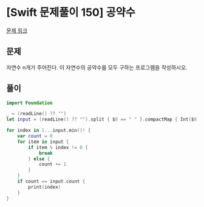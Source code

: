 # [Swift 문제풀이 150] 공약수 

[문제 링크](https://www.acmicpc.net/problem/5618)

## 문제

자연수 n개가 주어진다. 이 자연수의 공약수를 모두 구하는 프로그램을 작성하시오.


## 풀이

```swift
import Foundation

_ = (readLine() ?? "")
let input = (readLine() ?? "").split { $0 == " " }.compactMap { Int($0) }

for index in 1...input.min()! {
    var count = 0
    for item in input {
        if item % index != 0 {
            break
        } else {
            count += 1
        }
    }
    if count == input.count {
        print(index)
    }
}
```
